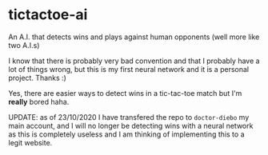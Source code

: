 # tictactoe-ai

An A.I. that detects wins and plays against human opponents (well more like two A.I.s)

I know that there is probably very bad convention and that I probably have a lot of things wrong, but this is my first neural network and it is a personal project. Thanks :)

Yes, there are easier ways to detect wins in a tic-tac-toe match but I'm **really** bored haha.

UPDATE: as of 23/10/2020 I have transfered the repo to `doctor-diebo` my main account, and I will no longer be detecting wins with a neural network as this is completely useless and I am thinking of implementing this to a legit website.
